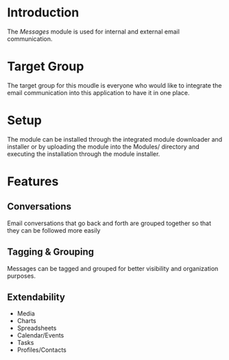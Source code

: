 # Introduction

The *Messages* module is used for internal and external email communication.

# Target Group

The target group for this moudle is everyone who would like to integrate the email communication into this application to have it in one place.

# Setup

The module can be installed through the integrated module downloader and installer or by uploading the module into the Modules/ directory and executing the installation through the module installer.

# Features

## Conversations

Email conversations that go back and forth are grouped together so that they can be followed more easily

## Tagging & Grouping

Messages can be tagged and grouped for better visibility and organization purposes.

## Extendability

* Media
* Charts
* Spreadsheets
* Calendar/Events
* Tasks
* Profiles/Contacts
